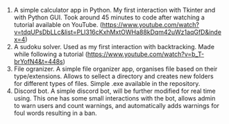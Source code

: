 1. A simple calculator app in Python. My first interaction with Tkinter and with Python GUI.
Took around 45 minutes to code after watching a tutorial available on YouTube. (https://www.youtube.com/watch?v=tdqUPsDbLLc&list=PLl316cKxhMxtOWHa88kDqm42uWz1aqGfD&index=4)
2. A sudoku solver. Used as my first interaction with backtracking. Made while following a tutorial (https://www.youtube.com/watch?v=b_T-brYofN4&t=448s)
3. File ogranizer. A simple file organizer app, organises file based on their type/extensions. Allows to sellect a directory and creates new folders for different types of files. Simple .exe available in the repository.
4. Discord bot. A simple discord bot, will be further modified for real time using. This one has some small interactions with the bot, allows admin to warn users and count warnings, and automatically adds warnings for foul words resulting in a ban. 
